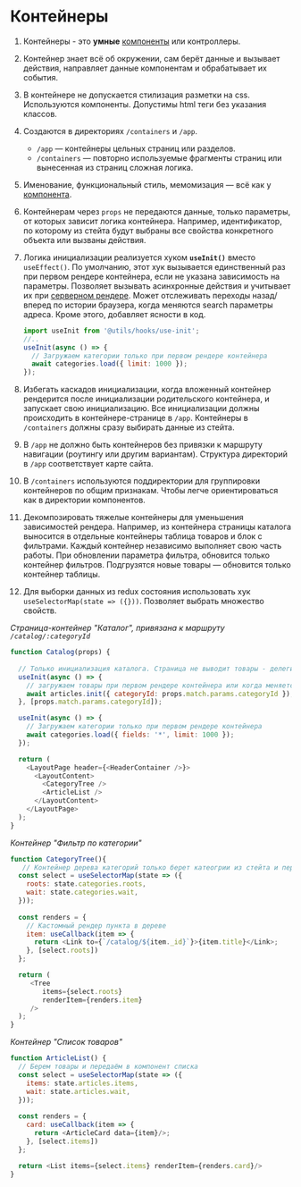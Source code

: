 # Контейнеры

1. Контейнеры - это **умные** [компоненты](/docs/check/component.md) или контроллеры. 

2. Контейнер знает всё об окружении, сам берёт данные и вызывает действия, направляет данные компонентам и обрабатывает их события.

3. В контейнере не допускается стилизация разметки на css. Используются компоненты. Допустимы html теги без указания классов.

4. Создаются в директориях `/containers` и `/app`. 
    - `/app` — контейнеры цельных страниц или разделов.
    - `/containers` — повторно используемые фрагменты страниц или вынесенная из страниц сложная логика.

5. Именование, функциональный стиль, мемомизация — всё как у [компонента](/docs/check/component.md).

6. Контейнерам через `props` не передаются данные, только параметры, от которых зависит логика контейнера. 
   Например, идентификатор, по которому из стейта будут выбраны все свойства конкретного объекта или вызваны действия.

7. Логика инициализации реализуется хуком **`useInit()`** вместо `useEffect()`. По умолчанию, этот хук вызывается единственный 
   раз при первом рендере контейнера, если не указана зависимость на параметры. Позволяет вызывать асинхронные действия и 
   учитывает их при [серверном рендере](/docs/develop/ssr/index.md). Может отслеживать переходы назад/вперед по истории браузера, 
   когда меняются search параметры адреса. Кроме этого, добавляет ясности в код.
   ```js
   import useInit from '@utils/hooks/use-init';
   //..
   useInit(async () => {
     // Загружаем категории только при первом рендере контейнера
     await categories.load({ limit: 1000 });
   });
   ```

8. Избегать каскадов инициализации, когда вложенный контейнер рендерится после инициализации родительского контейнера, и 
  запускает свою инициализацию. Все инициализации должны происходить в контейнере-странице в `/app`. Контейнеры в
  `/containers` должны сразу выбирать данные из стейта.

9. В `/app` не должно быть контейнеров без привязки к маршруту навигации (роутингу или другим вариантам). 
   Структура директорий в `/app` соответствует карте сайта.

10. В `/containers` используются поддиректории для группировки контейнеров по общим признакам. 
    Чтобы легче ориентироваться как в директории компонентов.
    
11. Декомпозировать тяжелые контейнеры для уменьшения зависимостей рендера. Например, из контейнера страницы каталога
   выносится в отдельные контейнеры таблица товаров и блок с фильтрами. Каждый контейнер независимо выполняет свою часть
   работы. При обновлении параметра фильтра, обновится только контейнер фильтров. Подгрузятся новые товары — обновится 
   только контейнер таблицы.
   
12. Для выборки данных из redux состояния использовать хук `useSelectorMap(state => ({}))`. Позволяет выбрать множество свойств.   

*Страница-контейнер "Каталог", привязана к маршруту `/catalog/:categoryId`*
```js
function Catalog(props) {
  
  // Только инициализация каталога. Страница не выводит товары - делегирует вложенным контейнерам
  useInit(async () => {
    // загружаем товары при первом рендере контейнера или когда меняется categoryId в параметре роута (url)
    await articles.init({ categoryId: props.match.params.categoryId });
  }, [props.match.params.categoryId]);

  useInit(async () => {
    // Загружаем категории только при первом рендере контейнера
    await categories.load({ fields: '*', limit: 1000 });
  });

  return (
    <LayoutPage header={<HeaderContainer />}>
      <LayoutContent>
        <CategoryTree />
        <ArticleList />
      </LayoutContent>
    </LayoutPage>
  );
}
```

*Контейнер "Фильтр по категории"*
```js
function CategoryTree(){
   // Контейнер дерева категорий только берет катеогрии из стейта и передаёт в компонент  
  const select = useSelectorMap(state => ({
    roots: state.categories.roots,
    wait: state.categories.wait,
  }));
  
  const renders = {
    // Кастомный рендер пункта в дереве
    item: useCallback(item => {
      return <Link to={`/catalog/${item._id}`}>{item.title}</Link>;
    }, [select.roots])
  };

  return (
     <Tree
        items={select.roots}
        renderItem={renders.item}
     />
  );
}
```

*Контейнер "Список товаров"*
```js
function ArticleList() {
  // Берем товары и передаём в компонент списка 
  const select = useSelectorMap(state => ({
    items: state.articles.items,
    wait: state.articles.wait,
  }));
  
  const renders = {
    card: useCallback(item => {
      return <ArticleCard data={item}/>;
    }, [select.items])
  };

  return <List items={select.items} renderItem={renders.card}/>
}
```
